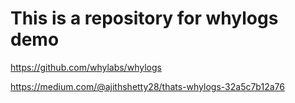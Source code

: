 # This is a repository for whylogs demo
https://github.com/whylabs/whylogs

https://medium.com/@ajithshetty28/thats-whylogs-32a5c7b12a76
